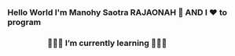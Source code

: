 ### Hello World I'm Manohy Saotra RAJAONAH 👋 AND I ❤️ to program 

### &nbsp;&nbsp;&nbsp;&nbsp;&nbsp;&nbsp;&nbsp;&nbsp;&nbsp;&nbsp;&nbsp;&nbsp;&nbsp;&nbsp;&nbsp;&nbsp;&nbsp;&nbsp;&nbsp;&nbsp;&nbsp;🌱🌱🌱  I’m currently learning 🌱🌱🌱



